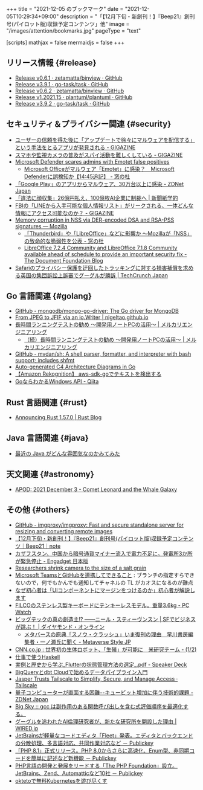 +++
title = "2021-12-05 のブックマーク"
date =  "2021-12-05T10:29:34+09:00"
description = "「【12月下旬・新創刊！】『Beep21』創刊号(パイロット版)収録予定コンテンツ」他"
image = "/images/attention/bookmarks.jpg"
pageType = "text"

[scripts]
  mathjax = false
  mermaidjs = false
+++

## リリース情報 {#release}

- [Release v0.6.1 · zetamatta/binview · GitHub](https://github.com/zetamatta/binview/releases/tag/v0.6.1)
- [Release v3.9.1 · go-task/task · GitHub](https://github.com/go-task/task/releases/tag/v3.9.1)
- [Release v0.6.2 · zetamatta/binview · GitHub](https://github.com/zetamatta/binview/releases/tag/v0.6.2)
- [Release v1.2021.15 · plantuml/plantuml · GitHub](https://github.com/plantuml/plantuml/releases/tag/v1.2021.15)
- [Release v3.9.2 · go-task/task · GitHub](https://github.com/go-task/task/releases/tag/v3.9.2)

## セキュリティ＆プライバシー関連 {#security}

- [ユーザーの信頼を得た後に「アップデートで徐々にマルウェアを配信する」という手法をとるアプリが発見される - GIGAZINE](https://gigazine.net/news/20211130-malware-infections-google-play/)
- [スマホや監視カメラの普及がスパイ活動を難しくしている - GIGAZINE](https://gigazine.net/news/20211130-spying-obstacles/)
- [Microsoft Defender scares admins with Emotet false positives](https://www.bleepingcomputer.com/news/microsoft/microsoft-defender-scares-admins-with-emotet-false-positives/)
  - [Microsoft Officeがマルウェア「Emotet」に感染？　Microsoft Defenderに誤検知か【14:45追記】 - 窓の杜](https://forest.watch.impress.co.jp/docs/news/1370509.html)
- [「Google Play」のアプリからマルウェア、30万台以上に感染 - ZDNet Japan](https://japan.zdnet.com/article/35180129/)
- [「違法に顔収集」26億円払え、100億枚AI企業に制裁へ | 新聞紙学的](https://kaztaira.wordpress.com/2021/12/02/facial_recognition_company_faces_17_million_pound_fines/)
- [FBIの「LINEから入手可能な個人情報リスト」がリークされる、一体どんな情報にアクセス可能なのか？ - GIGAZINE](https://gigazine.net/news/20211202-line-fbi/)
- [Memory corruption in NSS via DER-encoded DSA and RSA-PSS signatures — Mozilla](https://www.mozilla.org/en-US/security/advisories/mfsa2021-51/)
  - [「Thunderbird」や「LibreOffice」などに影響か ～Mozillaが「NSS」の致命的な脆弱性を公表 - 窓の杜](https://forest.watch.impress.co.jp/docs/news/1371016.html)
  - [LibreOffice 7.2.4 Community and LibreOffice 7.1.8 Community available ahead of schedule to provide an important security fix - The Document Foundation Blog](https://blog.documentfoundation.org/blog/2021/12/06/libreoffice-7-2-4-and-7-1-8-community/)
- [Safariのプライバシー保護を迂回したトラッキングに対する損害補償を求める英国の集団訴訟上訴審でグーグルが勝訴  |  TechCrunch Japan](https://techcrunch.com/2021/11/10/google-wins-appeal-against-uk-class-action-style-suit-seeking-damages-for-safari-tracking/)

## Go 言語関連 {#golang}

- [GitHub - mongodb/mongo-go-driver: The Go driver for MongoDB](https://github.com/mongodb/mongo-go-driver)
- [From JPEG to JFIF via an io.Writer | nigeltao.github.io](https://nigeltao.github.io/blog/2021/from-jpeg-to-jfif.html)
- [長時間ランニングテストの勧め 〜開発用ノートPCの活用〜 | メルカリエンジニアリング](https://engineering.mercari.com/blog/entry/20201215-running-tests/)
  - [（続）長時間ランニングテストの勧め 〜開発用ノートPCの活用〜 | メルカリエンジニアリング](https://engineering.mercari.com/blog/entry/20211202-running-tests/)
- [GitHub - mvdan/sh: A shell parser, formatter, and interpreter with bash support; includes shfmt](https://github.com/mvdan/sh)
- [Auto-generated C4 Architecture Diagrams in Go](https://threedots.tech/post/auto-generated-c4-architecture-diagrams-in-go/)
- [【Amazon Rekognition】 aws-sdk-goでテキストを検出する](https://zenn.dev/a_ichi1/articles/5c0bc60cea2ffc)
- [GoならわかるWindows API - Qiita](https://qiita.com/masa_ito/items/e3f21dd43e1013732755)

## Rust 言語関連 {#rust}

- [Announcing Rust 1.57.0 | Rust Blog](https://blog.rust-lang.org/2021/12/02/Rust-1.57.0.html)

## Java  言語関連 {#java}

- [最近の Java がどんな雰囲気なのかみてみた](https://zenn.dev/chanmoro/articles/8368583c8bd61b)

## 天文関連 {#astronomy}

- [APOD: 2021 December 3 - Comet Leonard and the Whale Galaxy](https://apod.nasa.gov/apod/ap211203.html)

## その他 {#others}

- [GitHub - imgproxy/imgproxy: Fast and secure standalone server for resizing and converting remote images](https://github.com/imgproxy/imgproxy)
- [【12月下旬・新創刊！】『Beep21』創刊号(パイロット版)収録予定コンテンツ｜Beep21｜note](https://note.com/beep21/n/n8a662ccdcf33)
- [カザフスタン、中国から暗号通貨マイナー流入で電力不足に。発電所3か所が緊急停止 - Engadget 日本版](https://japanese.engadget.com/crypto-mining-causes-power-shortage-in-kazakhstan-090014352.html)
- [Researchers shrink camera to the size of a salt grain](https://phys.org/news/2021-11-camera-size-salt-grain.html)
- [Microsoft TeamsとGitHubを連携してできること](https://www.biz2cloud.com/blog/do-with-microsoft-teams-and-github) : ブランチの指定すらできないので，何でもかんでも通知してチャネルの TL がカオスになるのが難点
- [なぜ初心者は「UIコンポーネントにマージンをつけるのか」初心者が解説します](https://zenn.dev/ryusou/articles/why-margin-component)
- [FILCOのステンレス製キーボードにテンキーレスモデル。重量3.6kg  - PC Watch](https://pc.watch.impress.co.jp/docs/news/1370551.html)
- [ビッグテックの真の創造主!? ――ニール・スティーヴンスン | SFでビジネスが跳ぶ！ | ダイヤモンド・オンライン](https://diamond.jp/articles/-/280417)
  - [メタバースの原典「スノウ・クラッシュ」いま復刊の理由　早川書房編集者・一ノ瀬氏に聞く - Metaverse Style JP](https://www.metaverse-style.com/interview/2470)
- [CNN.co.jp : 世界初の生体ロボット、「生殖」が可能に　米研究チーム - (1/2)](https://www.cnn.co.jp/fringe/35180169.html)
- [仕事で使うHaskell](https://zenn.dev/ruicc/articles/58014f5c913a7d)
- [実例と歴史から学ぶ_Flutterの状態管理方法の選定_.pdf - Speaker Deck](https://speakerdeck.com/entaku/shi-li-toli-shi-karaxue-hu-flutterfalsezhuang-tai-guan-li-fang-fa-falsexuan-ding)
- [BigQueryとdbt Cloudで始めるデータパイプライン入門](https://zenn.dev/dbt_tokyo/books/537de43829f3a0)
- [Jasper Trusts Tailscale to Simplify, Secure, and Manage Access · Tailscale](https://tailscale.com/customers/jasper/)
- [量子コンピューターが直面する困難--キュービット増加に伴う技術的課題 - ZDNet Japan](https://japan.zdnet.com/article/35180252/)
- [Big Sky :: gcc は副作用のある関数呼び出しを含む式評価順序を最適化する。](https://mattn.kaoriya.net/software/lang/c/20130426110223.htm)
- [グーグルを追われたAI倫理研究者が、新たな研究所を開設した理由 | WIRED.jp](https://wired.jp/2021/12/04/ex-googler-timnit-gebru-starts-ai-research-center/)
- [JetBrainsが軽量なコードエディタ「Fleet」発表。エディタとバックエンドの分散処理、多言語対応、共同作業対応など － Publickey](https://www.publickey1.jp/blog/21/jetbrainsfleet.html)
- [「PHP 8.1」正式リリース。PHP 8.0からさらに高速化、Enum型、非同期コードを簡単に記述など新機能 － Publickey](https://www.publickey1.jp/blog/21/php_81php_80enum.html)
- [PHP言語の開発と発展をリードする「The PHP Foundation」設立。JetBrains、Zend、Automatticなど10社 － Publickey](https://www.publickey1.jp/blog/21/phpthe_php_foundationjetbrainszendautomattic10.html)
- [oktetoで無料Kubernetesを遊び尽くす](https://zenn.dev/aoi/articles/9ff83fe3c2e58d)
